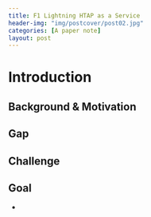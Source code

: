 ```yaml
---
title: F1 Lightning HTAP as a Service
header-img: "img/postcover/post02.jpg"
categories: [A paper note]
layout: post
---
```


# Introduction

## Background & Motivation



## Gap



## Challenge





## Goal

- 